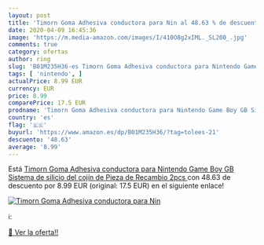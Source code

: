```yaml
---
layout: post
title: 'Timorn Goma Adhesiva conductora para Nin al 48.63 % de descuento'
date: 2020-04-09 16:45:36
image: 'https://m.media-amazon.com/images/I/410O8g2xIML._SL200_.jpg'
comments: true
category: ofertas
author: ring
slug: 'B01M235H36-es Timorn Goma Adhesiva conductora para Nintendo Game Boy GB...'
tags: [ 'nintendo', ]
actualPrice: 8.99 EUR
currency: EUR
price: 8.99
comparePrice: 17.5 EUR
prodname: 'Timorn Goma Adhesiva conductora para Nintendo Game Boy GB Sistema de silicio del cojín de Pieza de Recambio  2pcs '
country: 'es'
flag: '🇪🇸'
buyurl: 'https://www.amazon.es/dp/B01M235H36/?tag=tolees-21'
descuento: '48.63'
average: '8.99'
---
```


Está [Timorn Goma Adhesiva conductora para Nintendo Game Boy GB Sistema de silicio del cojín de Pieza de Recambio  2pcs ](https://www.amazon.es/dp/B01M235H36/?tag=tolees-21) con 48.63 de descuento por 8.99 EUR (original: 17.5 EUR) en el siguiente enlace!

[![Timorn Goma Adhesiva conductora para Nin](https://m.media-amazon.com/images/I/410O8g2xIML._SL200_.jpg)](https://www.amazon.es/dp/B01M235H36/?tag=tolees-21)

ℹ️:


[🛒 Ver la oferta!!](https://www.amazon.es/dp/B01M235H36/?tag=tolees-21)
